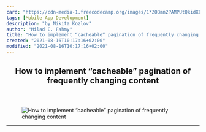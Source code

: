 ```yaml
---
card: "https://cdn-media-1.freecodecamp.org/images/1*ZOBmn2PAMPUtQkidXEPjtg.jpeg"
tags: [Mobile App Development]
description: "by Nikita Kozlov"
author: "Milad E. Fahmy"
title: "How to implement “cacheable” pagination of frequently changing content"
created: "2021-08-16T10:17:16+02:00"
modified: "2021-08-16T10:17:16+02:00"
---
```

<div class="site-wrapper">
<main id="site-main" class="site-main outer">
<div class="inner">
<article class="post-full post tag-mobile-app-development tag-web-development tag-software-development tag-tech tag-android ">
<header class="post-full-header">
<h1 class="post-full-title">How to implement “cacheable” pagination of frequently changing content</h1>
</header>
<figure class="post-full-image">
<picture>
<source media="(max-width: 700px)" sizes="1px" srcset="data:image/gif;base64,R0lGODlhAQABAIAAAAAAAP///yH5BAEAAAAALAAAAAABAAEAAAIBRAA7 1w">
<source media="(min-width: 701px)" sizes="(max-width: 800px) 400px,
(max-width: 1170px) 700px,
1400px" srcset="https://cdn-media-1.freecodecamp.org/images/1*ZOBmn2PAMPUtQkidXEPjtg.jpeg 300w,
https://cdn-media-1.freecodecamp.org/images/1*ZOBmn2PAMPUtQkidXEPjtg.jpeg 600w,
https://cdn-media-1.freecodecamp.org/images/1*ZOBmn2PAMPUtQkidXEPjtg.jpeg 1000w,
https://cdn-media-1.freecodecamp.org/images/1*ZOBmn2PAMPUtQkidXEPjtg.jpeg 2000w">
<img onerror="this.style.display='none'" src="https://cdn-media-1.freecodecamp.org/images/1*ZOBmn2PAMPUtQkidXEPjtg.jpeg" alt="How to implement “cacheable” pagination of frequently changing content">
</picture>
</figure>
<section class="post-full-content">
<div class="post-content medium-migrated-article">
</div>
<hr>
</section>
</article>
</div>
</main>
</div>
<!-- Google Tag Manager (noscript) -->
<!-- End Google Tag Manager (noscript) -->
